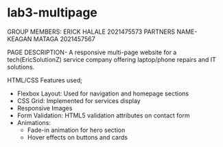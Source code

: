﻿# lab3-multipage
GROUP MEMBERS: ERICK HALALE 2021475573
PARTNERS NAME- KEAGAN MATAGA 2021457567

PAGE DESCRIPTION- A responsive multi-page website for a tech(EricSolutionZ) service company offering laptop/phone repairs and IT solutions.

 HTML/CSS Features used;
- Flexbox Layout: Used for navigation and homepage sections
- CSS Grid: Implemented for services display
- Responsive Images
- Form Validation: HTML5 validation attributes on contact form
- Animations: 
  - Fade-in animation for hero section
  - Hover effects on buttons and cards
